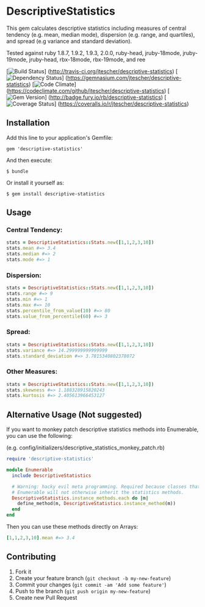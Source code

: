 # DescriptiveStatistics

This gem calculates descriptive statistics including measures of central tendency (e.g. mean, median mode), dispersion
(e.g. range, and quartiles), and spread (e.g variance and standard deviation).

Tested against ruby 1.8.7, 1.9.2, 1.9.3, 2.0.0, ruby-head, jruby-18mode, jruby-19mode, jruby-head, rbx-18mode,
rbx-19mode, and ree

[![Build Status](https://secure.travis-ci.org/jtescher/descriptive-statistics.png)]
(http://travis-ci.org/jtescher/descriptive-statistics)
[![Dependency Status](https://gemnasium.com/jtescher/descriptive-statistics.png)]
(https://gemnasium.com/jtescher/descriptive-statistics)
[![Code Climate](https://codeclimate.com/github/jtescher/descriptive-statistics.png)]
(https://codeclimate.com/github/jtescher/descriptive-statistics)
[![Gem Version](https://badge.fury.io/rb/descriptive-statistics.png)]
(http://badge.fury.io/rb/descriptive-statistics)
[![Coverage Status](https://coveralls.io/repos/jtescher/descriptive-statistics/badge.png)]
(https://coveralls.io/r/jtescher/descriptive-statistics)
## Installation

Add this line to your application's Gemfile:

    gem 'descriptive-statistics'

And then execute:

    $ bundle

Or install it yourself as:

    $ gem install descriptive-statistics

## Usage

### Central Tendency:
```ruby
stats = DescriptiveStatistics::Stats.new([1,1,2,3,10])
stats.mean #=> 3.4
stats.median #=> 2
stats.mode #=> 1
```

### Dispersion:
```ruby
stats = DescriptiveStatistics::Stats.new([1,1,2,3,10])
stats.range #=> 9
stats.min #=> 1
stats.max #=> 10
stats.percentile_from_value(10) #=> 80
stats.value_from_percentile(60) #=> 3
```

### Spread:
```ruby
stats = DescriptiveStatistics::Stats.new([1,1,2,3,10])
stats.variance #=> 14.299999999999999
stats.standard_deviation #=> 3.7815340802378072
```

### Other Measures:
```ruby
stats = DescriptiveStatistics::Stats.new([1,1,2,3,10])
stats.skewness #=> 1.188328915820243
stats.kurtosis #=> 2.405613966453127
```

## Alternative Usage (Not suggested)
If you want to monkey patch descriptive statistics methods into Enumerable, you can use the following:

(e.g. config/initializers/descriptive_statistics_monkey_patch.rb)
```ruby
require 'descriptive-statistics'

module Enumerable
  include DescriptiveStatistics

  # Warning: hacky evil meta programming. Required because classes that have already included
  # Enumerable will not otherwise inherit the statistics methods.
  DescriptiveStatistics.instance_methods.each do |m|
    define_method(m, DescriptiveStatistics.instance_method(m))
  end
end
```

Then you can use these methods directly on Arrays:
```ruby
[1,1,2,3,10].mean #=> 3.4
```

## Contributing

1. Fork it
2. Create your feature branch (`git checkout -b my-new-feature`)
3. Commit your changes (`git commit -am 'Add some feature'`)
4. Push to the branch (`git push origin my-new-feature`)
5. Create new Pull Request
